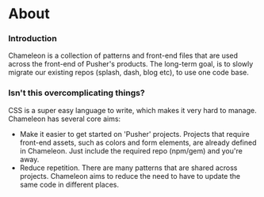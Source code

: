 # About

### <a id="introduction"></a>Introduction

Chameleon is a collection of patterns and front-end files that are used across the front-end of Pusher's products. The long-term goal, is to slowly migrate our existing repos (splash, dash, blog etc), to use one code base.

### Isn't this overcomplicating things?

CSS is a super easy language to write, which makes it very hard to manage. Chameleon has several core aims:
- Make it easier to get started on 'Pusher' projects. Projects that require front-end assets, such as colors and form elements, are already defined in Chameleon. Just include the required repo (npm/gem) and you're away.
- Reduce repetition. There are many patterns that are shared across projects. Chameleon aims to reduce the need to have to update the same code in different places.